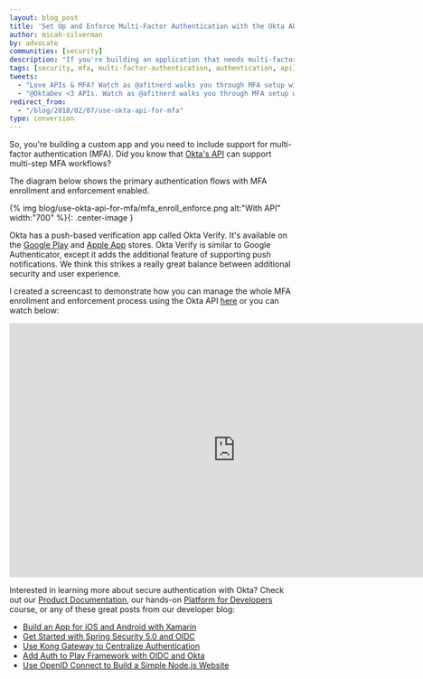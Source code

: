 ```yaml
---
layout: blog_post
title: 'Set Up and Enforce Multi-Factor Authentication with the Okta API'
author: micah-silverman
by: advocate
communities: [security]
description: "If you're building an application that needs multi-factor authentication, using Okta is a great way to shortcut the pain. In this short article you'll see how Okta helps simplify multi-factor authentication for your apps!"
tags: [security, mfa, multi-factor-authentication, authentication, api]
tweets:
  - "Love APIs & MFA? Watch as @afitnerd walks you through MFA setup with the @Okta API."
  - "@OktaDev <3 APIs. Watch as @afitnerd walks you through MFA setup with the @Okta API."
redirect_from:
  - "/blog/2018/02/07/use-okta-api-for-mfa"
type: conversion
---
```


So, you're building a custom app and you need to include support for multi-factor authentication (MFA). Did you know that [Okta's API](https://developer.okta.com/) can support multi-step MFA workflows?

The diagram below shows the primary authentication flows with MFA enrollment and enforcement enabled. 

{% img blog/use-okta-api-for-mfa/mfa_enroll_enforce.png alt:"With API" width:"700" %}{: .center-image }

Okta has a push-based verification app called Okta Verify. It's available on the [Google Play](https://play.google.com/store/apps/details?id=com.okta.android.auth&hl=en) and [Apple App](https://itunes.apple.com/us/app/okta-verify/id490179405?mt=8) stores. Okta Verify is similar to Google Authenticator, except it adds the additional feature of supporting push notifications. We think this strikes a really great balance between additional security and user experience.

I created a screencast to demonstrate how you can manage the whole MFA enrollment and enforcement process using the Okta API [here](https://www.youtube.com/embed/EVL3gnt7BYo) or you can watch below:

<div style="width: 800px; margin: 0 auto">
  <iframe width="800" height="450" src="https://www.youtube.com/embed/EVL3gnt7BYo" frameborder="0" allowfullscreen></iframe>
</div>

Interested in learning more about secure authentication with Okta? Check out our [Product Documentation](https://developer.okta.com/documentation/), our hands-on [Platform for Developers](https://www.okta.com/services/training/) course, or any of these great posts from our developer blog:
* [Build an App for iOS and Android with Xamarin](/blog/2018/01/10/build-app-for-ios-android-with-xamarin)
* [Get Started with Spring Security 5.0 and OIDC](/blog/2017/12/18/spring-security-5-oidc)
* [Use Kong Gateway to Centralize Authentication](/blog/2017/12/04/use-kong-gateway-to-centralize-authentication)
* [Add Auth to Play Framework with OIDC and Okta](/blog/2017/10/31/add-authentication-to-play-framework-with-oidc)
* [Use OpenID Connect to Build a Simple Node.js Website](/blog/2017/10/19/use-openid-connect-to-build-a-simple-node-website)
